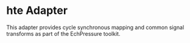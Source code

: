 # hte Adapter

This adapter provides cycle synchronous mapping and common signal transforms as
part of the EchPressure toolkit.
